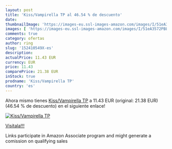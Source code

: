 ```yaml
---
layout: post
title: 'Kiss/Vampirella TP al 46.54 % de descuento'
date: 
thumbnailImage: 'https://images-eu.ssl-images-amazon.com/images/I/51eA3572PBL._SL200_.jpg'
images: [ 'https://images-eu.ssl-images-amazon.com/images/I/51eA3572PBL._SL200_.jpg' ]
comments: true
category: ofertas
author: ring
slug: '152410549X-es'
description:
actualPrice: 11.43 EUR
currency: EUR
price: 11.43
comparePrice: 21.38 EUR
inStock: true
prodname: 'Kiss/Vampirella TP'
country: 'es'
---
```


Ahora mismo tienes [Kiss/Vampirella TP](https://www.amazon.es/dp/152410549X/?tag=tolees-21) a 11.43 EUR (original: 21.38 EUR) (46.54 %  de descuento) en el siguiente enlace!

[![Kiss/Vampirella TP](https://images-eu.ssl-images-amazon.com/images/I/51eA3572PBL._SL200_.jpg)](https://www.amazon.es/dp/152410549X/?tag=tolees-21)

[Visítala!!!](https://www.amazon.es/dp/152410549X/?tag=tolees-21)

Links participate in Amazon Associate program and might generate a comission on qualifying sales
